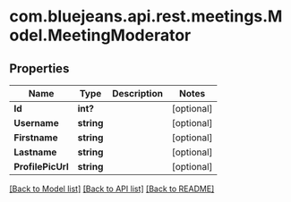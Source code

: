 # com.bluejeans.api.rest.meetings.Model.MeetingModerator
## Properties

Name | Type | Description | Notes
------------ | ------------- | ------------- | -------------
**Id** | **int?** |  | [optional] 
**Username** | **string** |  | [optional] 
**Firstname** | **string** |  | [optional] 
**Lastname** | **string** |  | [optional] 
**ProfilePicUrl** | **string** |  | [optional] 

[[Back to Model list]](../README.md#documentation-for-models) [[Back to API list]](../README.md#documentation-for-api-endpoints) [[Back to README]](../README.md)

